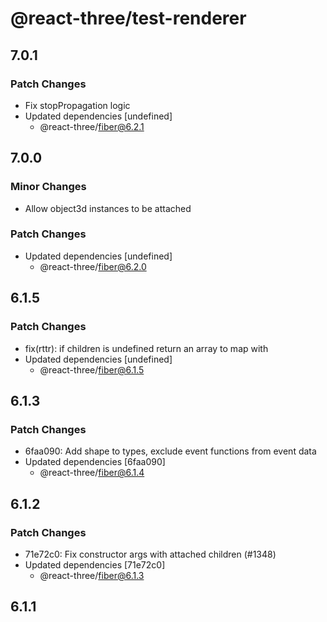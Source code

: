 # @react-three/test-renderer

## 7.0.1

### Patch Changes

- Fix stopPropagation logic
- Updated dependencies [undefined]
  - @react-three/fiber@6.2.1

## 7.0.0

### Minor Changes

- Allow object3d instances to be attached

### Patch Changes

- Updated dependencies [undefined]
  - @react-three/fiber@6.2.0

## 6.1.5

### Patch Changes

- fix(rttr): if children is undefined return an array to map with
- Updated dependencies [undefined]
  - @react-three/fiber@6.1.5

## 6.1.3

### Patch Changes

- 6faa090: Add shape to types, exclude event functions from event data
- Updated dependencies [6faa090]
  - @react-three/fiber@6.1.4

## 6.1.2

### Patch Changes

- 71e72c0: Fix constructor args with attached children (#1348)
- Updated dependencies [71e72c0]
  - @react-three/fiber@6.1.3

## 6.1.1

